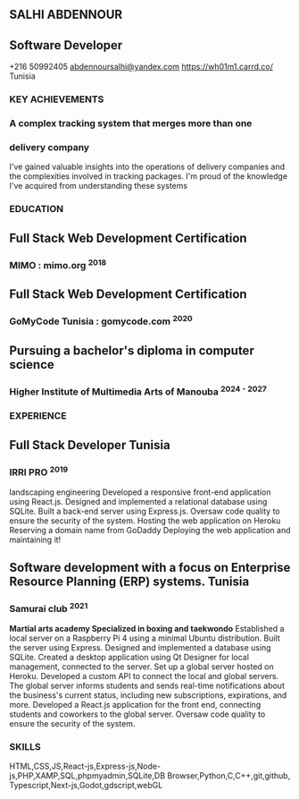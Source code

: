 ## SALHI ABDENNOUR

## Software Developer

+216 50992405 abdennoursalhi@yandex.com https://wh01m1.carrd.co/ Tunisia

### KEY ACHIEVEMENTS

### A complex tracking system that merges more than one

### delivery company

I've gained valuable insights into the operations of delivery
companies and the complexities involved in tracking packages.
I'm proud of the knowledge I've acquired from understanding
these systems

### EDUCATION

## Full Stack Web Development Certification

### MIMO : mimo.org <sup>2018</sup>

## Full Stack Web Development Certification

### GoMyCode Tunisia : gomycode.com <sup>2020</sup>

## Pursuing a bachelor's diploma in computer science

### Higher Institute of Multimedia Arts of Manouba <sup>2024 - 2027</sup>

### EXPERIENCE

## Full Stack Developer Tunisia

### IRRI PRO <sup>2019</sup>

landscaping engineering
Developed a responsive front-end application using React.js.
Designed and implemented a relational database using SQLite.
Built a back-end server using Express.js.
Oversaw code quality to ensure the security of the system.
Hosting the web application on Heroku
Reserving a domain name from GoDaddy
Deploying the web application and maintaining it!

## Software development with a focus on Enterprise Resource Planning (ERP) systems. Tunisia

### Samurai club <sup>2021</sup>

**Martial arts academy Specialized in boxing and taekwondo**
Established a local server on a Raspberry Pi 4 using a minimal Ubuntu distribution.
Built the server using Express.
Designed and implemented a database using SQLite.
Created a desktop application using Qt Designer for local management, connected to the server.
Set up a global server hosted on Heroku.
Developed a custom API to connect the local and global servers.
The global server informs students and sends real-time notifications about the business's current status, including new
subscriptions, expirations, and more.
Developed a React.js application for the front end, connecting students and coworkers to the global server.
Oversaw code quality to ensure the security of the system.

### SKILLS

HTML,CSS,JS,React-js,Express-js,Node-js,PHP,XAMP,SQL,phpmyadmin,SQLite,DB Browser,Python,C,C++,git,github,
Typescript,Next-js,Godot,gdscript,webGL
